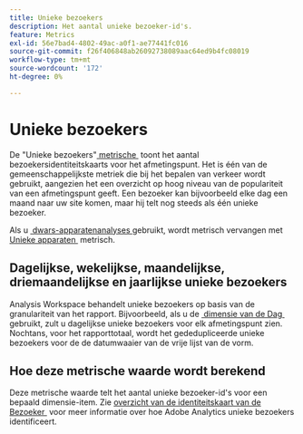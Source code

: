 ```yaml
---
title: Unieke bezoekers
description: Het aantal unieke bezoeker-id's.
feature: Metrics
exl-id: 56e7bad4-4802-49ac-a0f1-ae77441fc016
source-git-commit: f26f406848ab26092738089aac64ed9b4fc08019
workflow-type: tm+mt
source-wordcount: '172'
ht-degree: 0%

---
```


# Unieke bezoekers

De &quot;Unieke bezoekers&quot;[&#x200B; metrische &#x200B;](overview.md) toont het aantal bezoekersidentiteitskaarts voor het afmetingspunt. Het is één van de gemeenschappelijkste metriek die bij het bepalen van verkeer wordt gebruikt, aangezien het een overzicht op hoog niveau van de populariteit van een afmetingspunt geeft. Een bezoeker kan bijvoorbeeld elke dag een maand naar uw site komen, maar hij telt nog steeds als één unieke bezoeker.

Als u [&#x200B; dwars-apparatenanalyses &#x200B;](../cda/overview.md) gebruikt, wordt metrisch vervangen met [&#x200B; Unieke apparaten &#x200B;](unique-devices.md) metrisch.

## Dagelijkse, wekelijkse, maandelijkse, driemaandelijkse en jaarlijkse unieke bezoekers

Analysis Workspace behandelt unieke bezoekers op basis van de granulariteit van het rapport. Bijvoorbeeld, als u de [&#x200B; dimensie van de Dag &#x200B;](../dimensions/day.md) gebruikt, zult u dagelijkse unieke bezoekers voor elk afmetingspunt zien. Nochtans, voor het rapporttotaal, wordt het gededupliceerde unieke bezoekers voor de de datumwaaier van de vrije lijst van de vorm.

## Hoe deze metrische waarde wordt berekend

Deze metrische waarde telt het aantal unieke bezoeker-id&#39;s voor een bepaald dimensie-item. Zie [&#x200B; overzicht van de identiteitskaart van de Bezoeker &#x200B;](/help/implement/id/overview.md) voor meer informatie over hoe Adobe Analytics unieke bezoekers identificeert.
